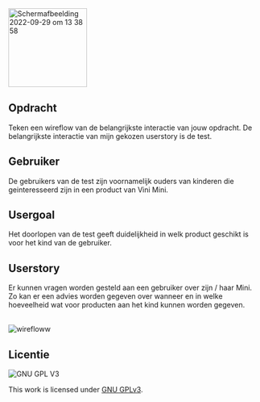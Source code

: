 
<img width="156" alt="Schermafbeelding 2022-09-29 om 13 38 58" src="https://user-images.githubusercontent.com/112857444/193126088-101fcf85-c8e5-457d-a00f-e862a33249ac.png">

<h2>Opdracht</h2>
Teken een wireflow van de belangrijkste interactie van jouw opdracht. De belangrijkste interactie van mijn gekozen userstory is de test. 
<br>

<h2>Gebruiker</h2>
De gebruikers van de test zijn voornamelijk ouders van kinderen die geinteresseerd zijn in een product van Vini Mini. 
<br>

<h2>Usergoal</h2>
Het doorlopen van de test geeft duidelijkheid in welk product geschikt is voor het kind van de gebruiker. 
<br>

<h2>Userstory</h2>
Er kunnen vragen worden gesteld aan een gebruiker over zijn / haar Mini. Zo kan er een advies worden gegeven over wanneer en in welke hoeveelheid wat voor producten aan het kind kunnen worden gegeven.
<br>
<br>

![wirefloww](https://user-images.githubusercontent.com/112857444/206566281-bbdf8e47-c16d-456c-9cc0-bc7c8a0050e2.png)



## Licentie

![GNU GPL V3](https://www.gnu.org/graphics/gplv3-127x51.png)

This work is licensed under [GNU GPLv3](./LICENSE).
